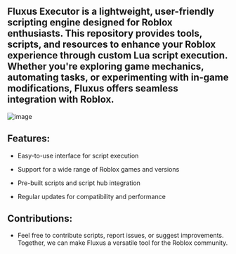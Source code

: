 ## Fluxus Executor is a lightweight, user-friendly scripting engine designed for Roblox enthusiasts. This repository provides tools, scripts, and resources to enhance your Roblox experience through custom Lua script execution. Whether you're exploring game mechanics, automating tasks, or experimenting with in-game modifications, Fluxus offers seamless integration with Roblox.

![image](https://github.com/user-attachments/assets/11c2cb8d-9e88-4249-b254-2f5c33e5a1e6)


## Features:

- Easy-to-use interface for script execution
  
- Support for a wide range of Roblox games and versions

- Pre-built scripts and script hub integration

- Regular updates for compatibility and performance


## Contributions:
- Feel free to contribute scripts, report issues, or suggest improvements. Together, we can make Fluxus a versatile tool for the Roblox community.
